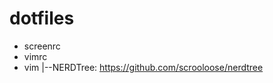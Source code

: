 dotfiles
========

* screenrc
* vimrc 
* vim
  |--NERDTree: https://github.com/scrooloose/nerdtree

